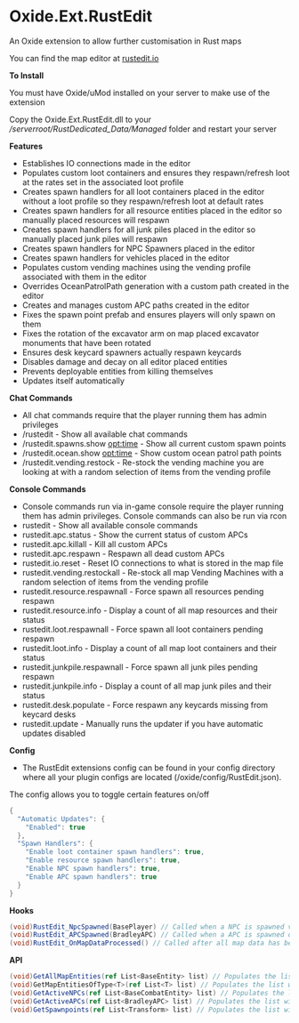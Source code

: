 # Oxide.Ext.RustEdit
An Oxide extension to allow further customisation in Rust maps

You can find the map editor at [rustedit.io](https://www.rustedit.io "rustedit.io")

**To Install**

You must have Oxide/uMod installed on your server to make use of the extension

Copy the Oxide.Ext.RustEdit.dll to your */serverroot/RustDedicated_Data/Managed* folder and restart your server

**Features**
* Establishes IO connections made in the editor
* Populates custom loot containers and ensures they respawn/refresh loot at the rates set in the associated loot profile
* Creates spawn handlers for all loot containers placed in the editor without a loot profile so they respawn/refresh loot at default rates
* Creates spawn handlers for all resource entities placed in the editor so manually placed resources will respawn
* Creates spawn handlers for all junk piles placed in the editor so manually placed junk piles will respawn
* Creates spawn handlers for NPC Spawners placed in the editor
* Creates spawn handlers for vehicles placed in the editor
* Populates custom vending machines using the vending profile associated with them in the editor
* Overrides OceanPatrolPath generation with a custom path created in the editor
* Creates and manages custom APC paths created in the editor
* Fixes the spawn point prefab and ensures players will only spawn on them
* Fixes the rotation of the excavator arm on map placed excavator monuments that have been rotated
* Ensures desk keycard spawners actually respawn keycards
* Disables damage and decay on all editor placed entities
* Prevents deployable entities from killing themselves
* Updates itself automatically

**Chat Commands**
* All chat commands require that the player running them has admin privileges
* /rustedit - Show all available chat commands
* /rustedit.spawns.show <opt:time> - Show all current custom spawn points
* /rustedit.ocean.show <opt:time> - Show custom ocean patrol path points
* /rustedit.vending.restock - Re-stock the vending machine you are looking at with a random selection of items from the vending profile

**Console Commands**
* Console commands run via in-game console require the player running them has admin privileges. Console commands can also be run via rcon
* rustedit - Show all available console commands
* rustedit.apc.status - Show the current status of custom APCs
* rustedit.apc.killall - Kill all custom APCs
* rustedit.apc.respawn - Respawn all dead custom APCs
* rustedit.io.reset - Reset IO connections to what is stored in the map file
* rustedit.vending.restockall - Re-stock all map Vending Machines with a random selection of items from the vending profile
* rustedit.resource.respawnall - Force spawn all resources pending respawn
* rustedit.resource.info - Display a count of all map resources and their status
* rustedit.loot.respawnall - Force spawn all loot containers pending respawn
* rustedit.loot.info - Display a count of all map loot containers and their status
* rustedit.junkpile.respawnall - Force spawn all junk piles pending respawn
* rustedit.junkpile.info - Display a count of all map junk piles and their status
* rustedit.desk.populate - Force respawn any keycards missing from keycard desks
* rustedit.update - Manually runs the updater if you have automatic updates disabled

**Config**
* The RustEdit extensions config can be found in your config directory where all your plugin configs are located (/oxide/config/RustEdit.json).

The config allows you to toggle certain features on/off

```csharp
{
  "Automatic Updates": {
    "Enabled": true
  },
  "Spawn Handlers": {
    "Enable loot container spawn handlers": true,
    "Enable resource spawn handlers": true,
    "Enable NPC spawn handlers": true,
    "Enable APC spawn handlers": true
  }
}
```


**Hooks**
```csharp 
(void)RustEdit_NpcSpawned(BasePlayer) // Called when a NPC is spawned via a NPC spawner
(void)RustEdit_APCSpawned(BradleyAPC) // Called when a APC is spawned on a custom APC path
(void)RustEdit_OnMapDataProcessed() // Called after all map data has been processed (IO connections have been made, loot and resources are setup to respawn, NPC and APC spawners ready etc)
```

**API**
```csharp
(void)GetAllMapEntities(ref List<BaseEntity> list) // Populates the list with all map placed entities
(void)GetMapEntitiesOfType<T>(ref List<T> list) // Populates the list with all map placed entities of the specified type (that inherit from BaseEntity)
(void)GetActiveNPCs(ref List<BaseCombatEntity> list) // Populates the list with all active NPC's spawn via NPC Spawners
(void)GetActiveAPCs(ref List<BradleyAPC> list) // Populates the list with all active APC's on custom APC paths
(void)GetSpawnpoints(ref List<Transform> list) // Populates the list with Transform components of all editor placed spawn points
```
